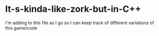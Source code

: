 # It-s-kinda-like-zork-but-in-C++

I'm adding to this file as I go so I can keep track of different variations of this game/code
